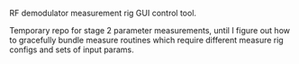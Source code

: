 RF demodulator measurement rig GUI control tool.

Temporary repo for stage 2 parameter measurements, until I figure out how to gracefully bundle measure routines which require different measure rig configs and sets of input params.
